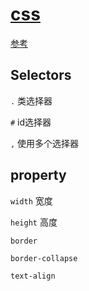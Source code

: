 # [css](https://developer.mozilla.org/en-US/docs/Web/CSS)

[参考](https://developer.mozilla.org/en-US/docs/Web/CSS/Reference)

## Selectors

`.` 类选择器

`#` id选择器

`,` 使用多个选择器

## property

`width` 宽度

`height` 高度

`border`

`border-collapse`

`text-align`
